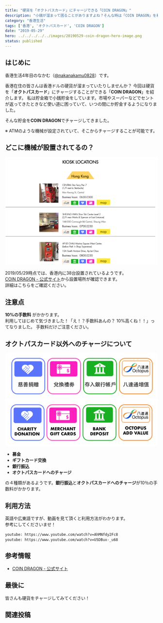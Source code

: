 ```yaml
---
title: "硬貨を「オクトパスカード」にチャージできる「COIN DRAGON」"
description: "小銭が溜まって困ることがありますよね？そんな時は「COIN DRAGON」を利用して硬貨をオクトパスカードにチャージしましょう"
category: "香港生活"
tags: ['香港', 'オクトパスカード', 'COIN DRAGON']
date: "2019-05-29"
hero: ../../../../../images/20190529-coin-dragon-hero-image.png
status: published
---
```


## はじめに

香港生活4年目のなかむ（[@nakanakamu0828](https://twitter.com/nakanakamu0828)）です。  

香港在住の皆さんは香港ドルの硬貨が溜まっていたりしませんか？
今回は硬貨を「**オクトパスカード**」にチャージすることができる「**COIN DRAGON**」を紹介します。
私は貯金箱で小銭貯金をしています。市場やスーパーなどでセントが返ってきたときなど使い道に困っていて、いつの間にか貯金するようになりました。

そんな貯金を**COIN DRAGON**でチャージしてきました。

※ ATMのような機械が設定されていて、そこからチャージすることが可能です。


## どこに機械が設置されてるの？
![COIN DRAGOIN - 設置場所 - 写真](../../../../../images/uploads/2019/05/29/coin_dragon/picture-3.png)

2019/05/29時点では、香港内に38台設置されているようです。  
[COIN DRAGON - 公式サイト](https://www.coindragon.co/location-en)から設置場所が確認できます。  
詳細はこちらをご確認ください。


## 注意点
**10%の手数料** がかかります。  
利用してはじめて気づきました！「え！？手数料あんの？ 10%高くね！！」ってなりました。
手数料だけご注意ください。


## オクトパスカード以外へのチャージについて
![COIN DRAGOIN - 写真](../../../../../images/uploads/2019/05/29/coin_dragon/picture-1.png)
![COIN DRAGOIN - 写真](../../../../../images/uploads/2019/05/29/coin_dragon/picture-2.png)

- **募金**
- **ギフトカード交換**
- **銀行振込**
- **オクトパスカードへのチャージ**

の４種類があるようです。**銀行振込**と**オクトパスカードへのチャージ**が10％の手数料がかかります。


## 利用方法
英語や広東語ですが、動画を見て頂くと利用方法がわかります。  
参考にしてくださいませ！

`youtube: https://www.youtube.com/watch?v=AhMNfdy2Fc8`  
`youtube: https://www.youtube.com/watch?v=U5DBux-_u68`  


## 参考情報
- [COIN DRAGON - 公式サイト](https://www.coindragon.co/)  


## 最後に
皆さんも硬貨をチャージしてみてください！


## 関連投稿
<embed-post-card href="/2019/05/27/octopus/"></embed-post-card>
<embed-post-card href="/2019/05/28/octopus/"></embed-post-card>
